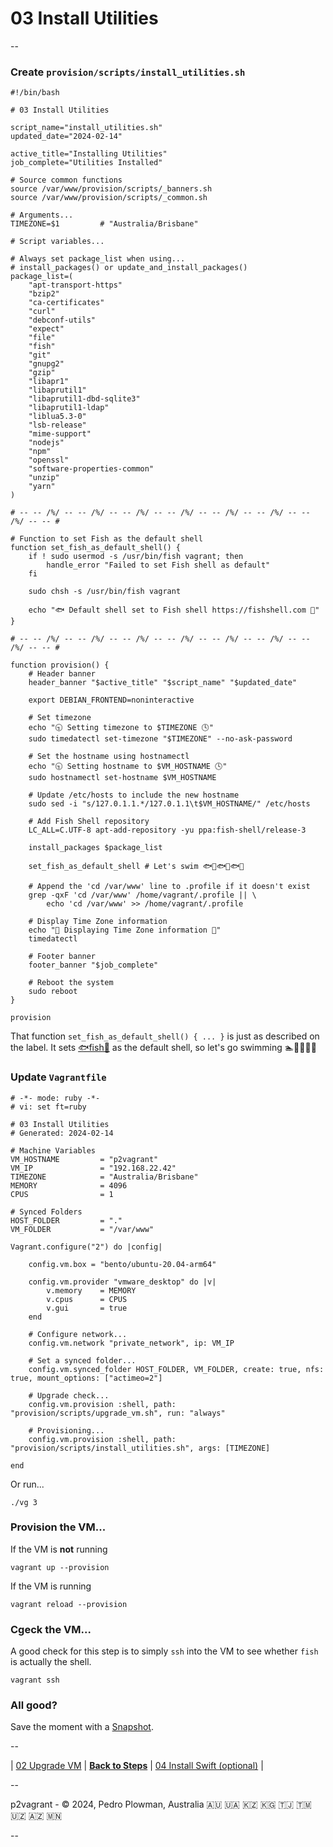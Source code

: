 # 03 Install Utilities

--

### Create `provision/scripts/install_utilities.sh`

```
#!/bin/bash

# 03 Install Utilities

script_name="install_utilities.sh"
updated_date="2024-02-14"

active_title="Installing Utilities"
job_complete="Utilities Installed"

# Source common functions
source /var/www/provision/scripts/_banners.sh
source /var/www/provision/scripts/_common.sh

# Arguments...
TIMEZONE=$1         # "Australia/Brisbane"

# Script variables...

# Always set package_list when using...
# install_packages() or update_and_install_packages()
package_list=(
	"apt-transport-https"
	"bzip2"
	"ca-certificates"
	"curl"
	"debconf-utils"
	"expect"
	"file"
	"fish"
	"git"
	"gnupg2"
	"gzip"
	"libapr1"
	"libaprutil1"
	"libaprutil1-dbd-sqlite3"
	"libaprutil1-ldap"
	"liblua5.3-0"
	"lsb-release"
	"mime-support"
	"nodejs"
	"npm"
	"openssl"
	"software-properties-common"
	"unzip"
	"yarn"
)

# -- -- /%/ -- -- /%/ -- -- /%/ -- -- /%/ -- -- /%/ -- -- /%/ -- -- /%/ -- -- #

# Function to set Fish as the default shell
function set_fish_as_default_shell() {
	if ! sudo usermod -s /usr/bin/fish vagrant; then
		handle_error "Failed to set Fish shell as default"
	fi

	sudo chsh -s /usr/bin/fish vagrant

	echo "🐟 Default shell set to Fish shell https://fishshell.com 🐠"
}

# -- -- /%/ -- -- /%/ -- -- /%/ -- -- /%/ -- -- /%/ -- -- /%/ -- -- /%/ -- -- #

function provision() {
	# Header banner
	header_banner "$active_title" "$script_name" "$updated_date"

	export DEBIAN_FRONTEND=noninteractive

	# Set timezone
	echo "🕤 Setting timezone to $TIMEZONE 🕓"
	sudo timedatectl set-timezone "$TIMEZONE" --no-ask-password

	# Set the hostname using hostnamectl
	echo "🕤 Setting hostname to $VM_HOSTNAME 🕓"
	sudo hostnamectl set-hostname $VM_HOSTNAME

	# Update /etc/hosts to include the new hostname
	sudo sed -i "s/127.0.1.1.*/127.0.1.1\t$VM_HOSTNAME/" /etc/hosts

	# Add Fish Shell repository
	LC_ALL=C.UTF-8 apt-add-repository -yu ppa:fish-shell/release-3

	install_packages $package_list

	set_fish_as_default_shell # Let's swim 🐟🐠🐟🐠🐟🐠

	# Append the 'cd /var/www' line to .profile if it doesn't exist
	grep -qxF 'cd /var/www' /home/vagrant/.profile || \
		echo 'cd /var/www' >> /home/vagrant/.profile

	# Display Time Zone information
	echo "📄 Displaying Time Zone information 📄"
	timedatectl

	# Footer banner
	footer_banner "$job_complete"

	# Reboot the system
	sudo reboot
}

provision
```

That function `set_fish_as_default_shell() { ... }` is just as described on the label. It sets [🐟fish🐠](https://fishshell.com) as the default shell, so let's go swimming 🏊🏊‍♀️🏊‍♂️

### Update `Vagrantfile`

```
# -*- mode: ruby -*-
# vi: set ft=ruby

# 03 Install Utilities
# Generated: 2024-02-14

# Machine Variables
VM_HOSTNAME         = "p2vagrant"
VM_IP               = "192.168.22.42"
TIMEZONE            = "Australia/Brisbane"
MEMORY              = 4096
CPUS                = 1

# Synced Folders
HOST_FOLDER         = "."
VM_FOLDER           = "/var/www"

Vagrant.configure("2") do |config|

	config.vm.box = "bento/ubuntu-20.04-arm64"

	config.vm.provider "vmware_desktop" do |v|
		v.memory    = MEMORY
		v.cpus      = CPUS
		v.gui       = true
	end

	# Configure network...
	config.vm.network "private_network", ip: VM_IP

	# Set a synced folder...
	config.vm.synced_folder HOST_FOLDER, VM_FOLDER, create: true, nfs: true, mount_options: ["actimeo=2"]

	# Upgrade check...
	config.vm.provision :shell, path: "provision/scripts/upgrade_vm.sh", run: "always"

	# Provisioning...
	config.vm.provision :shell, path: "provision/scripts/install_utilities.sh", args: [TIMEZONE]

end
```

Or run...

```
./vg 3
```

### Provision the VM...

If the VM is **not** running

```
vagrant up --provision
```

If the VM is running

```
vagrant reload --provision
```

### Cgeck the VM...

A good check for this step is to simply `ssh` into the VM to see whether `fish` is actually the shell.

```
vagrant ssh
```

### All good?

Save the moment with a [Snapshot](./Snapshots.md).

--

<!-- 03 Install Utilities -->
| [02 Upgrade VM](./02_Upgrade_VM.md)
| [**Back to Steps**](../README.md)
| [04 Install Swift (optional)](./04_Install_Swift.md)
|

--

p2vagrant - &copy; 2024, Pedro Plowman, Australia 🇦🇺 🇺🇦 🇰🇿 🇰🇬 🇹🇯 🇹🇲 🇺🇿 🇦🇿 🇲🇳

--
